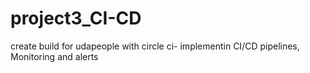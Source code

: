 # project3_CI-CD
create build for udapeople with circle ci- implementin CI/CD pipelines, Monitoring and alerts
